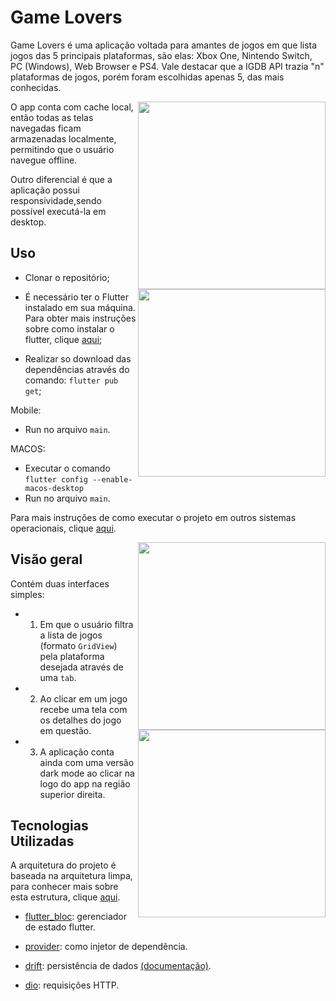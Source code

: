 # Game Lovers

Game Lovers é uma aplicação voltada para amantes de jogos em que lista jogos das 5 principais plataformas, são elas: Xbox One, Nintendo Switch, PC (Windows), Web Browser e PS4. Vale destacar que a IGDB API trazia "n" plataformas de jogos, porém foram escolhidas apenas 5, das mais conhecidas.

<p align="center">
<img align="right" src="https://j.gifs.com/J8Wqpv.gif" height="300">
<img align="right" src="https://j.gifs.com/EqW9om.gif" height="300">
</p>
O app conta com cache local, então todas as telas navegadas ficam armazenadas localmente, permitindo que o usuário navegue offline.

Outro diferencial é que a aplicação possui responsividade,sendo possível executá-la em desktop.

## Uso

- Clonar o repositório;

- É necessário ter o Flutter instalado em sua máquina. Para obter mais instruções sobre como instalar o flutter, clique [aqui](https://flutter.io/docs/get-started/install);

- Realizar so download das dependências através do comando: `flutter pub get`;

Mobile:

- Run no arquivo `main`.

MACOS:

- Executar o comando `flutter config --enable-macos-desktop`
- Run no arquivo `main`.

Para mais instruções de como executar o projeto em outros sistemas operacionais, clique [aqui](https://docs.flutter.dev/desktop).

   <p align="center">
   <img align="right" src="https://j.gifs.com/r2VR3W.gif" height="300"> 
   <img align="right" src="https://j.gifs.com/163ryG.gif" height="300">
   </p> 
      
      
## Visão geral

Contém duas interfaces simples:

 

- 1. Em que o usuário filtra a lista de jogos (formato `GridView`) pela plataforma desejada através de uma `tab`.
- 2. Ao clicar em um jogo recebe uma tela com os detalhes do jogo em questão.
- 3. A aplicação conta ainda com uma versão dark mode ao clicar na logo do app na região superior direita.

  

## Tecnologias Utilizadas

A arquitetura do projeto é baseada na arquitetura limpa, para conhecer mais sobre esta estrutura, clique [aqui](https://resocoder.com/2019/08/27/flutter-tdd-clean-architecture-course-1-explanation-project-structure/).

   

- [flutter_bloc](https://pub.dev/packages/flutter_bloc): gerenciador de estado flutter.

- [provider](https://pub.dev/packages/provider): como injetor de dependência.

- [drift](https://pub.dev/packages/drift): persistência de dados [(documentação)](https://drift.simonbinder.eu/docs/).

- [dio](https://pub.dev/packages/dio): requisições HTTP.
